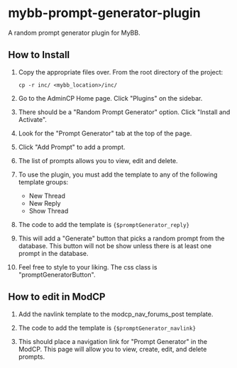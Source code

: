 # mybb-prompt-generator-plugin
A random prompt generator plugin for MyBB.

## How to Install

1)  Copy the appropriate files over. From the root directory of the project:
    
    `cp -r inc/ <mybb_location>/inc/`
    
2) Go to the AdminCP Home page. Click "Plugins" on the sidebar.
3) There should be a "Random Prompt Generator" option. Click "Install and Activate".

4) Look for the "Prompt Generator" tab at the top of the page.

5) Click "Add Prompt" to add a prompt.

6) The list of prompts allows you to view, edit and delete.

7) To use the plugin, you must add the template to any of the following template groups:
    - New Thread
    - New Reply
    - Show Thread

8) The code to add the template is
` {$promptGenerator_reply} `

9) This will add a "Generate" button that picks a random prompt from the database. This button will not be show unless there is at least one prompt in the database.

10) Feel free to style to your liking. The css class is "promptGeneratorButton".

## How to edit in ModCP

1) Add the navlink template to the modcp_nav_forums_post template.

2) The code to add the template is
` {$promptGenerator_navlink} `

3) This should place a navigation link for "Prompt Generator" in the ModCP. This page will allow you to view, create, edit, and delete prompts.
